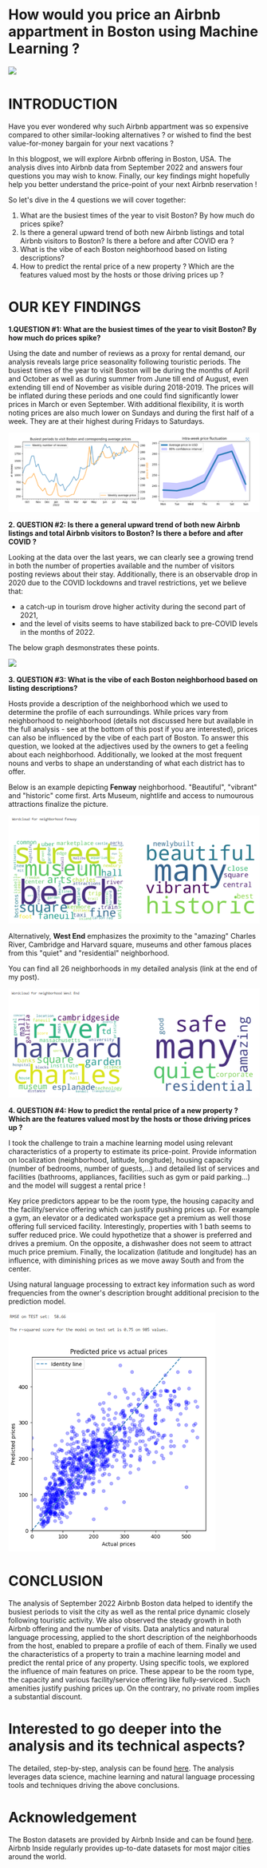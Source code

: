 # How would you price an Airbnb appartment in Boston using Machine Learning ?

![](../assets/catchy_intro.jpg)

# INTRODUCTION

Have you ever wondered why such Airbnb appartment was so expensive compared to other similar-looking alternatives ? or wished to find the best value-for-money bargain for your next vacations ?

In this blogpost, we will explore Airbnb offering in Boston, USA.  The analysis dives into Airbnb data from September 2022 and answers four questions you may wish to know. Finally, our key findings might hopefully help you better understand the price-point of your next Airbnb reservation !

So let's dive in the 4 questions we will cover together:
1. What are the busiest times of the year to visit Boston? By how much do prices spike?
2. Is there a general upward trend of both new Airbnb listings and total Airbnb visitors to Boston? Is there a before and after COVID era ?
3. What is the vibe of each Boston neighborhood based on listing descriptions?
4. How to predict the rental price of a new property ? Which are the features valued most by the hosts or those driving prices up ?

# OUR KEY FINDINGS

**1.QUESTION #1: What are the busiest times of the year to visit Boston? By how much do prices spike?**

Using the date and number of reviews as a proxy for rental demand, our analysis reveals large price seasonality following touristic periods.
The busiest times of the year to visit Boston will be during the months of April and October as well as during summer from June till end of August, even extending till end of November as visible during 2018-2019. The prices will be inflated during these periods and one could find significantly lower prices in March or even September.
With additional flexibility, it is worth noting prices are also much lower on Sundays and during the first half of a week. They are at their highest during Fridays to Saturdays.

![](../assets/frequentation_vs_price.png)

**2. QUESTION #2: Is there a general upward trend of both new Airbnb listings and total Airbnb visitors to Boston? Is there a before and after COVID ?**

Looking at the data over the last years, we can clearly see a growing trend in both the number of properties available and the number of visitors posting reviews about their stay. Additionally, there is an observable drop in 2020 due to the COVID lockdowns and travel restrictions, yet we believe that:
- a catch-up in tourism drove higher activity during the second part of 2021,
- and the level of visits seems to have stabilized back to pre-COVID levels in the months of 2022.

The below graph desmonstrates these points.

![](../assets/demand_vs_offer.png)


**3. QUESTION #3: What is the vibe of each Boston neighborhood based on listing descriptions?**

Hosts provide a description of the neighborhood which we used to determine the profile of each surroundings. While prices vary from neighborhood to neighborhood (details not discussed here but available in the full analysis - see at the bottom of this post if you are interested), prices can also be influenced by the vibe of each part of Boston. To answer this question, we looked at the adjectives used by the owners to get a feeling about each neighborhood. Additionally, we looked at the most frequent nouns and verbs to shape an understanding of what each district has to offer.

Below is an example depicting **Fenway** neighborhood. "Beautiful", "vibrant" and "historic" come first. Arts Museum, nightlife and access to numourous attractions finalize the picture.

![](../assets/fenway.png)

Alternatively, **West End** emphasizes the proximity to the "amazing" Charles River, Cambridge and Harvard square, museums and other famous places from this "quiet" and "residential" neighborhood.

You can find all 26 neighborhoods in my detailed analysis (link at the end of my post).

![](../assets/west_end.png)


**4. QUESTION #4: How to predict the rental price of a new property ? Which are the features valued most by the hosts or those driving prices up ?**

I took the challenge to train a machine learning model using relevant characteristics of a property to estimate its price-point. Provide information on localization (neighborhood, latitude, longitude), housing capacity (number of bedrooms, number of guests,...) and detailed list of services and facilities (bathrooms, appliances, facilities such as gym or paid parking...) and the model will suggest a rental price !

Key price predictors appear to be the room type, the housing capacity and the facility/service offering which can justify pushing prices up. For example a gym, an elevator or a dedicated workspace get a premium as well those offering full serviced facility. Interestingly, properties with 1 bath seems to suffer reduced price. We could hypothetize that a shower is preferred and drives a premium. On the opposite, a dishwasher does not seem to attract much price premium. Finally, the localization (latitude and longitude) has an influence, with diminishing prices as we move away South and from the center.

Using natural language processing to extract key information such as word frequencies from the owner's description brought additional precision to the prediction model.

![](../assets/predictions_vs_real.png)


# CONCLUSION

The analysis of September 2022 Airbnb Boston data helped to identify the busiest periods to visit the city as well as the rental price dynamic closely following touristic activity. We also observed the steady growth in both Airbnb offering and the number of visits. Data analytics and natural language processing, applied to the short description of the neighborhoods from the host, enabled to prepare a profile of each of them. Finally we used the characteristics of a property to train a machine learning model and predict the rental price of any property.
Using specific tools, we explored the influence of main features on price. These appear to be the room type, the capacity and various facility/service offering like fully-serviced . Such amenities justify pushing prices up. On the contrary, no private room implies a substantial discount.


# Interested to go deeper into the analysis and its technical aspects?
The detailed, step-by-step, analysis can be found [here](). The analysis leverages data science, machine learning and natural language processing tools and techniques driving the above conclusions.


# Acknowledgement
The Boston datasets are provided by Airbnb Inside and can be found [here](http://insideairbnb.com/explore). Airbnb Inside regularly provides up-to-date datasets for most major cities around the world.
